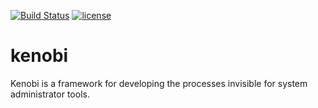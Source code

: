 [![Build Status](https://travis-ci.org/bobrofon/kenobi.svg?branch=master)](https://travis-ci.org/bobrofon/kenobi)
[![license](https://img.shields.io/github/license/mashape/apistatus.svg?maxAge=2592000)](https://github.com/bobrofon/kenobi/blob/master/LICENSE)
# kenobi
Kenobi is a framework for developing the processes invisible for system administrator tools.
